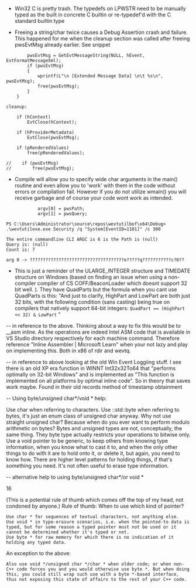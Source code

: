 
- Win32 C is pretty trash. The typedefs on LPWSTR need to be manually typed as the built in concrete C builtin or re-typedef'd with the C standard builtin type


- Freeing a string/char twice causes a Debug Assertion crash and failure. This happened for me when the cleanup section was called after freeing pwsEvtMsg already earlier. See snippet
```        
        pwsEvtMsg = GetEvtMessageString(NULL, hEvent, EvtFormatMessageXml);
        if (pwsEvtMsg)
        {
            wprintf(L"\n [Extended Message Data] \n\t %s\n", pwsEvtMsg);
            free(pwsEvtMsg);
        }
    }

cleanup:

    if (hContext)
        EvtClose(hContext);

    if (hProviderMetadata)
        EvtClose(pwsEvtMsg);

    if (pRenderedValues)
        free(pRenderedValues);

//    if (pwsEvtMsg)
//        free(pwsEvtMsg);
```

- Compile will allow you to specify wide char arguments in the main() routine and even allow you to 'work' with them in the code without errors or compilation fail. However if you do not utilize wmain() you will receive garbage and of course your code wont work as intended.

```
            argv[0] = pwsPath;
            argv[1] = pwsQuery;

PS C:\Users\Administrator\source\repos\wevtutilbof\x64\Debug> .\wevtutilexe.exe Security /q "System[EventID=1101]" /c 300

The entire commandline CLI ARGC is 6 is the Path is (null)
Query is: (null)
Count is: 7

arg 0 -> ????????????????????????????????????e?????q???????????c?0??
```

- This is just a reminder of the ULARGE_INTEGER structure and TIMEDATE structure on Windows (based on finding an issue when using a non-compiler compiler of CS COFF/BeaconLoader which doesnt support 32 bit well. ). They have QuadParts but the formula when you cant use QuadParts is this: "And just to clarify, HighPart and LowPart are both just 32 bits, with the following condition (sans casting) being true on compilers that natively support 64-bit integers: `QuadPart == (HighPart << 32) & LowPart` "

-- in reference to the above. Thinking about a way to fix this would be to __asm inline. As the operations are indeed Intel ASM code that is available in VS Studio directory respectively for each machine command. Therefore reference "Inline Assembler | Microsoft Learn"  when your not lazy and play on implementing this. Both in x86 of rdir and wevtq.

-- in reference to above looking at the old Win Event Loggiing stuff. I see there is an old XP era function in WINNT Int32x32To64 that "performs optimally on 32-bit Windows" and is implemented as "This function is implemented on all platforms by optimal inline code". So in theory that saves work maybe. Found in their old records method of timestamp obtainment


-- Using byte/unsigned char*/void * help:

Use char when referring to characters. Use ::std::byte when referring to bytes, it's just an enum class of unsigned char anyway. Why not use straight unsigned char? Because when do you ever want to perform modulo arithmetic on bytes? Bytes and unsigned types are not, conceptually, the same thing. They byte type actually restricts your operations to bitwise only. Use a void pointer to be generic, to keep others from knowing type information, when you know what to cast it to, and when the only other things to do with it are to hold onto it, or delete it, but again, you need to know how. There are higher level patterns for holding things, if that's something you need. It's not often useful to erase type information. 

-- alternative help to using byte/unsigned char*/or void *

 16

(This is a potential rule of thumb which comes off the top of my head, not condoned by anyone.)
Rule of thumb: When to use which kind of pointer?

    Use char * for sequences of textual characters, not anything else.
    Use void * in type-erasure scenarios, i.e. when the pointed-to data is typed, but for some reason a typed pointer must not be used or it cannot be determined whether it's typed or not.
    Use byte * for raw memory for which there is no indication of it holding any typed data.

An exception to the above:

    Also use void */unsigned char */char * when older code; or when non-C++ code forces you and you would otherwise use byte *. But when doing this, you could still wrap such use with a byte *-based interface, thus not exposing this state of affairs to the rest of your C++ code.


